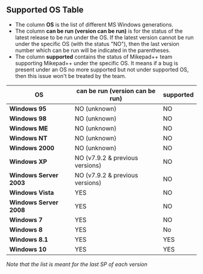 
## Supported OS Table

* The column **OS** is the list of different MS Windows generations.
* The column **can be run (version can be run)** is for the status of the latest release to be run under the OS. If the latest version cannot be run under the specific OS (with the status "NO"), then the last version number which can be run will be indicated in the parentheses.
* The column **supported** contains the status of Mikepad++ team supporting Mikepad++ under the specific OS. It means if a bug is present under an OS no more supported but not under supported OS, then this issue won't be treated by the team.

|           OS            | can be run (version can be run) |      supported            |
|-------------------------|---------------------------------|---------------------------|
| **Windows 95**          | NO (unknown)                    |          NO               |
| **Windows 98**          | NO (unknown)                    |          NO               |
| **Windows ME**          | NO (unknown)                    |          NO               |
| **Windows NT**          | NO (unknown)                    |          NO               |
| **Windows 2000**        | NO (unknown)                    |          NO               |
| **Windows XP**          | NO (v7.9.2 & previous versions) |          NO               |
| **Windows Server 2003** | NO (v7.9.2 & previous versions) |          NO               |
| **Windows Vista**       | YES                             |          NO               |
| **Windows Server 2008** | YES                             |          NO               |
| **Windows 7**           | YES                             |          NO               |
| **Windows 8**           | YES                             |          No               |
| **Windows 8.1**         | YES                             |          YES              |
| **Windows 10**          | YES                             |          YES              |

*Note that the list is meant for the last SP of each version*

